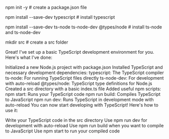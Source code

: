 npm init -y    # create a package.json file

npm install --save-dev typescript   # install typescript

npm install --save-dev ts-node ts-node-dev @types/node # install ts-node and ts-node-dev  

mkdir src    # create a src folder

Great! I've set up a basic TypeScript development environment for you. Here's what I've done:

Initialized a new Node.js project with package.json
Installed TypeScript and necessary development dependencies:
typescript: The TypeScript compiler
ts-node: For running TypeScript files directly
ts-node-dev: For development with auto-reload
@types/node: TypeScript type definitions for Node.js
Created a src directory with a basic index.ts file
Added useful npm scripts:
npm start: Runs your TypeScript code
npm run build: Compiles TypeScript to JavaScript
npm run dev: Runs TypeScript in development mode with auto-reload
You can now start developing with TypeScript! Here's how to use it:

Write your TypeScript code in the src directory
Use npm run dev for development with auto-reload
Use npm run build when you want to compile to JavaScript
Use npm start to run your compiled code